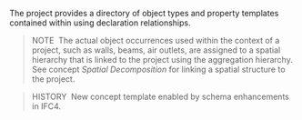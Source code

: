 The project provides a directory of object types and property templates contained within using declaration relationships.

> NOTE&nbsp; The actual object occurrences used within the context of a project, such as walls, beams, air outlets, are assigned to a spatial hierarchy that is linked to the project using the aggregation hierarchy. See concept _Spatial Decomposition_ for linking a spatial structure to the project.

> HISTORY&nbsp; New concept template enabled by schema enhancements in IFC4.

